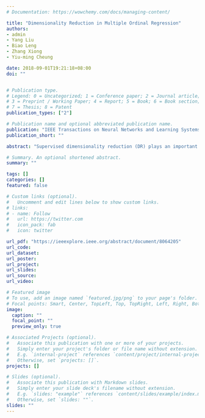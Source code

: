```yaml
---
# Documentation: https://wowchemy.com/docs/managing-content/

title: "Dimensionality Reduction in Multiple Ordinal Regression"
authors:
- admin
- Yang Liu
- Biao Leng
- Zhang Xiong
- Yiu-ming Cheung

date: 2018-09-01T19:21:18+08:00
doi: ""


# Publication type.
# Legend: 0 = Uncategorized; 1 = Conference paper; 2 = Journal article;
# 3 = Preprint / Working Paper; 4 = Report; 5 = Book; 6 = Book section;
# 7 = Thesis; 8 = Patent
publication_types: ["2"]

# Publication name and optional abbreviated publication name.
publication: "IEEE Transactions on Neural Networks and Learning Systems, 2018, 29(9): 4088-4101"
publication_short: ""

abstract: "Supervised dimensionality reduction (DR) plays an important role in learning systems with high-dimensional data. It projects the data into a low-dimensional subspace and keeps the projected data distinguishable in different classes. In addition to preserving the discriminant information for binary or multiple classes, some real-world applications also require keeping the preference degrees of assigning the data to multiple aspects, e.g., to keep the different intensities for co-occurring facial expressions or the product ratings in different aspects. To address this issue, we propose a novel supervised DR method for DR in multiple ordinal regression (DRMOR), whose projected subspace preserves all the ordinal information in multiple aspects or labels. We formulate this problem as a joint optimization framework to simultaneously perform DR and ordinal regression. In contrast to most existing DR methods, which are conducted independently of the subsequent classification or ordinal regression, the proposed framework fully benefits from both of the procedures. We experimentally demonstrate that the proposed DRMOR method (DRMOR-M) well preserves the ordinal information from all the aspects or labels in the learned subspace. Moreover, DRMOR-M exhibits advantages compared with representative DR or ordinal regression algorithms on three standard data sets."

# Summary. An optional shortened abstract.
summary: ""

tags: []
categories: []
featured: false

# Custom links (optional).
#   Uncomment and edit lines below to show custom links.
# links:
# - name: Follow
#   url: https://twitter.com
#   icon_pack: fab
#   icon: twitter

url_pdf: "https://ieeexplore.ieee.org/abstract/document/8064205"
url_code:
url_dataset:
url_poster:
url_project:
url_slides:
url_source:
url_video:

# Featured image
# To use, add an image named `featured.jpg/png` to your page's folder. 
# Focal points: Smart, Center, TopLeft, Top, TopRight, Left, Right, BottomLeft, Bottom, BottomRight.
image:
  caption: ""
  focal_point: ""
  preview_only: true

# Associated Projects (optional).
#   Associate this publication with one or more of your projects.
#   Simply enter your project's folder or file name without extension.
#   E.g. `internal-project` references `content/project/internal-project/index.md`.
#   Otherwise, set `projects: []`.
projects: []

# Slides (optional).
#   Associate this publication with Markdown slides.
#   Simply enter your slide deck's filename without extension.
#   E.g. `slides: "example"` references `content/slides/example/index.md`.
#   Otherwise, set `slides: ""`.
slides: ""
---
```

